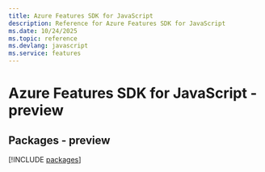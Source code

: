 ```yaml
---
title: Azure Features SDK for JavaScript
description: Reference for Azure Features SDK for JavaScript
ms.date: 10/24/2025
ms.topic: reference
ms.devlang: javascript
ms.service: features
---
```

# Azure Features SDK for JavaScript - preview
## Packages - preview
[!INCLUDE [packages](features-index.md)]